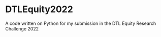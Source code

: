 # DTLEquity2022
A code written on Python for my submission in the DTL Equity Research Challenge 2022
